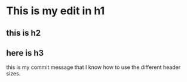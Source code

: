 # This is my edit in h1
## this is h2
## here is h3

this is my commit message that I know how to use the different header sizes.
